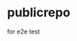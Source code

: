 # publicrepo
for e2e test




































































































